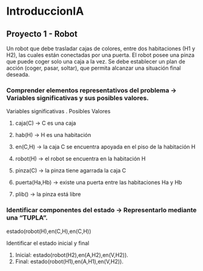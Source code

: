 # IntroduccionIA
## Proyecto 1 - Robot

Un robot que debe trasladar cajas de colores, entre dos habitaciones (H1 y H2), las cuales están conectadas por una puerta.
El robot posee una pinza que puede coger solo una caja a la vez.
Se debe establecer un plan de acción (coger, pasar, soltar), que permita alcanzar una situación final deseada. 

### Comprender elementos representativos del problema → Variables significativas y sus posibles valores.

Variables significativas   .        Posibles Valores
1. caja(C)  →  C es una caja

2. hab(H)  →  H es una habitación

3. en(C,H)  →  la caja C se encuentra apoyada en el piso de la habitación H

4. robot(H)  →  el robot se encuentra en la habitación H

5. pinza(C)  →  la pinza tiene agarrada la caja C

6. puerta(Ha,Hb)  →  existe una puerta entre las habitaciones Ha y Hb

7. plib()  →  la pinza está libre

### Identificar componentes del estado → Representarlo mediante una “TUPLA”.

estado(robot(H),en(C,H),en(C,H))

Identificar el estado inicial y final

1. Inicial: estado(robot(H2),en(A,H2),en(V,H2)).
2. Final:   estado(robot(H1),en(A,H1),en(V,H2)).





